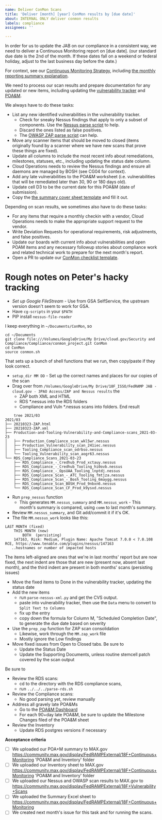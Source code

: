 ```yaml
---
name: Deliver ConMon Scans
title: 'Deliver [month] [year] ConMon results by [due date]'
about: INTERNAL ONLY deliver conmon results
labels: compliance
assignees: ''

---
```



In order for us to update the JAB on our compliance in a consistent way, we need to deliver a Continuous Monitoring report on [due date]. (our standard due date is the 2nd of the month. If these dates fall on a weekend or federal holiday, adjust to the last business day before the date.)

For context, see our [Continuous Monitoring Strategy](https://cloud.gov/docs/ops/continuous-monitoring/), including [the monthly reporting summary explanation](https://cloud.gov/docs/ops/continuous-monitoring/#monthly-reporting-summary). 


We need to process our scan results and prepare documentation for any updated or new items, including updating the [vulnerability tracker](https://docs.google.com/spreadsheets/d/1tAYNmiEUwMSquRcQ0MrqtP-VIo7oxh1OzD6rmkWl-9w/edit#gid=1701775784) and [POA&M](https://docs.google.com/spreadsheets/d/16igVl8cD3SqeX5_SOn5Su34KmwMRnP20gPbfQlqIwfM/edit#gid=1701775784).

We always have to do these tasks:

* List any new identified vulnerabilities in the vulnerability tracker.
   * Check for sneaky Nessus findings that apply to only a subset of components. Use the [Nessus parse script](https://github.com/18F/cg-scripts/blob/master/parse-nessus-xml.py) to help.
   * Discard the ones listed as false positives.
   * The [OWASP ZAP parse script](https://github.com/18F/cg-scripts/blob/master/parse-owasp-zap-xml.py) can help.
* Move any scanner items that should be moved to closed (items originally found by a scanner where we have new scans that prove these things are fixed).
* Update all columns to include the most recent info about remediations, milestones, statuses, etc., including updating the status date column.
* Cloud Operations needs to review the Nessus findings and ensure all daemons are managed by BOSH (see CG04 for context).
* Add any late vulnerabilities to the POA&M worksheet (i.e. vulnerabilities that will be remediated later than 30, 90 or 180 days old).
* Update cell D3 to be the current date for this POA&M (date of submission). 
* Copy the [the summary cover sheet template](https://drive.google.com/drive/folders/1oUmCq_YHJoE3EeR6a-pfE3i4D1ZzFUiL) and fill it out.

Depending on scan results, we sometimes also have to do these tasks:

* For any items that require a monthly checkin with a vendor, Cloud Operations needs to make the appropriate support request to the vendor.
* Write Deviation Requests for operational requirements, risk adjustments, and false positives.
* Update our boards with current info about vulnerabilities and open POAM items and any necessary followup stories about compliance work and related technical work to prepare for the next month's report.
* Open a PR to update our [ConMon checklist template](https://github.com/18F/cg-product/blob/master/ConMonChecklist.md).

# Rough notes on Peter's hacky tracking

* *Set up Google FileStream* - Use from GSA SelfService, the upstream version doesn't seem to work for GSA.
* Have `cg-scripts` in your `$PATH`
* PIP install `nessus-file-reader`
  

I keep everything in `~/Documents/ConMon`, so

```
cd ~/Documents
git clone file:///Volumes/GoogleDrive/My Drive/cloud.gov/Security and Compliance/Compliance/conmon_project.git ConMon
cd ConMon
source conmon.sh
```

That sets up a bunch of shell functions that we run, then copy/paste if they look correct.

* `setup_dir MM DD` - Set up the correct names and places for our copies of the scan
* Drag over from `/Volumes/GoogleDrive/My Drive/18F_ISSO/FedRAMP JAB - cloud.gov - 3PAO Access/ZAP and Nessus results` the 
  * ZAP both XML and HTML
  * RDS *.nessus into the RDS folders
  * Compliance and Vuln *.nessus scans into folders. End result
```
    tree 2021/03
2021/03
├── 20210323-ZAP.html
├── 20210323-ZAP.xml
├── Production-and-Tooling-Vulnerability-and-Compliance-scans_2021-03-23
│   ├── Production_Compliance_scan_wkl5wr.nessus
│   ├── Production_Vulnerability_scan_241iec.nessus
│   ├── Tooling_Compliance_scan_odrbso.nessus
│   └── Tooling_Vulnerability_scan_aogr63.nessus
└── RDS_Compliance_Scans_2021-03-23
    ├── RDS_Compliance_-_Credhub_Prod_xctauy.nessus
    ├── RDS_Compliance_-_Credhub_Tooling_hi0ovb.nessus
    ├── RDS_Compliance_-_OpsUAA_Tooling_lnptdj.nessus
    ├── RDS_Compliance_Scan_-_ATC_Tooling_fmtjza.nessus
    ├── RDS_Compliance_Scan_-_Bosh_Tooling_6maygg.nessus
    ├── RDS_Compliance_Scan_BOSH_Prod_9nbxn6.nessus
    └── RDS_Compliance_Scan_CF_Prod_k9ysxd.nessus
```
* Run `prep_nessus` function
  * This generates `MM.nessus_summary` and `MM.nessus_work` - This month's summary is compared, using `comm` to last month's summary. 
* Review `MM.nessus_summary`, and Git add/commit it if it's OK.
* The file `MM.nessus_work` looks like this:
```
LAST MONTH (fixed)
	THIS MONTH (new)
		BOTH  (persisting)
	147163, Risk: Medium, Plugin Name: Apache Tomcat 7.0.0 < 7.0.108 RCE, https://www.tenable.com/plugins/nessus/147163
   ..hostnames or number of impacted hosts
```
The items left-aligned are ones that we're in last months' report but are now fixed, the next indent are those that are new (present now, absent last month), and the third indent are present in both months' scans (persisting issues)
* Move the fixed items to Done in the vulnerability tracker, updating the status date
* Add the new items
  * run `parse-nessus-xml.py` and get the CVS output.
  * paste into vulnerability tracker, then use the `Data` menu to convert to `Split Text to Columns`
  * fix up the entry
  * copy down the formula for Column M, "Scheduled Completion Date", to generate the due date based on severity
* Use the `prep_zap` function for ZAP scan consolidation
  * Likewise, work through the `MM.zap_work` file
  * Mostly ignore the Low findings
* Move fixed issues from Open to Closed tabs. Be sure to
  * Update the Status Date
  * Update the Supporting Documents, unless routine stemcell patch covered by the scan output

Be sure to
* Review the RDS scans:
  - cd to the directory with the RDS compliance scans,
  - run `../../../parse-rds.sh`
* Review the Compliance scans: 
  * No good parsing yet, review manually
* Address all gravely late POA&Ms
  * Go to the [POA&M Dashboard](https://docs.google.com/spreadsheets/d/1Of4psOutBmZHVekV-_n_CuG8lOqbdpmrSQQJeSwobm0/edit#gid=232277195)
  * For each 90+day late POA&M, be sure to update the Milestone Changes filed
    of the POA&M sheet
* Review the Inventory
  * Update RDS postgres versions if necessary

**Acceptance criteria**
- [ ] We uploaded our POA+M summary to MAX.gov https://community.max.gov/display/FedRAMPExternal/18F+Continuous+Monitoring 'POA&M and Inventory' folder
- [ ] We uploaded our Inventory sheet to MAX.gov  https://community.max.gov/display/FedRAMPExternal/18F+Continuous+Monitoring 'POA&M and Inventory' folder
- [ ] We uploaded our Nessus and OWASP scan results to MAX.gov to https://community.max.gov/display/FedRAMPExternal/18F+Vulnerability+Scans
- [ ] We uploaded the Summary Excel sheet to https://community.max.gov/display/FedRAMPExternal/18F+Continuous+Monitoring
- [ ] We created next month's issue for this task and for running the scans.
